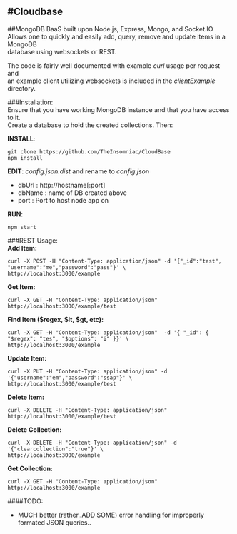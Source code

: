 #Cloudbase
---
##MongoDB BaaS built upon Node.js, Express, Mongo, and Socket.IO
Allows one to quickly and easily add, query, remove and update items in a MongoDB  
database using websockets or REST.

The code is fairly well documented with example _curl_ usage per request and  
an example client utilizing websockets is included in  the _clientExample_ directory.

###Installation:  
Ensure that you have working MongoDB instance and that you have access to it.  
Create a database to hold the created collections. Then:  

__INSTALL__:  

    git clone https://github.com/TheInsomniac/CloudBase
    npm install

__EDIT__: _config.json.dist_ and rename to _config.json_
  - dbUrl : http://hostname[:port]
  - dbName : name of DB created above
  - port : Port to host node app on

__RUN__:  

    npm start

###REST Usage:  
__Add Item:__  

    curl -X POST -H "Content-Type: application/json" -d '{"_id":"test", "username":"me","password":"pass"}' \
    http://localhost:3000/example

__Get Item:__  

    curl -X GET -H "Content-Type: application/json"  http://localhost:3000/example/test

__Find Item ($regex, $lt, $gt, etc):__

    curl -X GET -H "Content-Type: application/json"  -d '{ "_id": { "$regex": "tes", "$options": "i" }}' \
    http://localhost:3000/example

__Update Item:__  

    curl -X PUT -H "Content-Type: application/json" -d '{"username":"em","password":"ssap"}' \
    http://localhost:3000/example/test

__Delete Item:__  

    curl -X DELETE -H "Content-Type: application/json" http://localhost:3000/example/test

__Delete Collection:__  

    curl -X DELETE -H "Content-Type: application/json" -d '{"clearcollection":"true"}' \
    http://localhost:3000/example

__Get Collection:__  

    curl -X GET -H "Content-Type: application/json"  http://localhost:3000/example

####TODO:  
  - MUCH better (rather..ADD SOME) error handling for improperly formated JSON queries..
